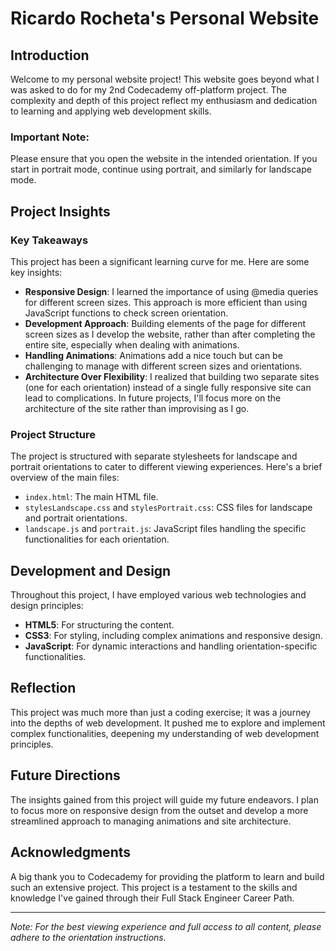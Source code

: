 # Ricardo Rocheta's Personal Website

## Introduction

Welcome to my personal website project! This website goes beyond what I was asked to do for my 2nd Codecademy off-platform project. The complexity and depth of this project reflect my enthusiasm and dedication to learning and applying web development skills.

### Important Note:

Please ensure that you open the website in the intended orientation. If you start in portrait mode, continue using portrait, and similarly for landscape mode.

## Project Insights

### Key Takeaways

This project has been a significant learning curve for me. Here are some key insights:

- **Responsive Design**: I learned the importance of using @media queries for different screen sizes. This approach is more efficient than using JavaScript functions to check screen orientation.
- **Development Approach**: Building elements of the page for different screen sizes as I develop the website, rather than after completing the entire site, especially when dealing with animations.
- **Handling Animations**: Animations add a nice touch but can be challenging to manage with different screen sizes and orientations.
- **Architecture Over Flexibility**: I realized that building two separate sites (one for each orientation) instead of a single fully responsive site can lead to complications. In future projects, I'll focus more on the architecture of the site rather than improvising as I go.

### Project Structure

The project is structured with separate stylesheets for landscape and portrait orientations to cater to different viewing experiences. Here's a brief overview of the main files:

- `index.html`: The main HTML file.
- `stylesLandscape.css` and `stylesPortrait.css`: CSS files for landscape and portrait orientations.
- `landscape.js` and `portrait.js`: JavaScript files handling the specific functionalities for each orientation.

## Development and Design

Throughout this project, I have employed various web technologies and design principles:

- **HTML5**: For structuring the content.
- **CSS3**: For styling, including complex animations and responsive design.
- **JavaScript**: For dynamic interactions and handling orientation-specific functionalities.

## Reflection

This project was much more than just a coding exercise; it was a journey into the depths of web development. It pushed me to explore and implement complex functionalities, deepening my understanding of web development principles.

## Future Directions

The insights gained from this project will guide my future endeavors. I plan to focus more on responsive design from the outset and develop a more streamlined approach to managing animations and site architecture.

## Acknowledgments

A big thank you to Codecademy for providing the platform to learn and build such an extensive project. This project is a testament to the skills and knowledge I've gained through their Full Stack Engineer Career Path.

---

_Note: For the best viewing experience and full access to all content, please adhere to the orientation instructions._
